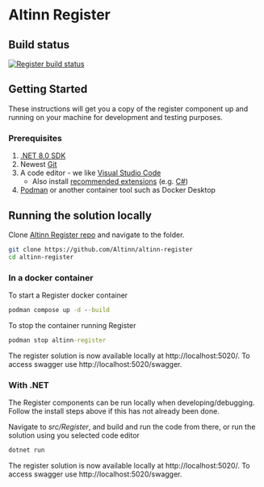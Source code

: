 # Altinn Register

## Build status
[![Register build status](https://dev.azure.com/brreg/altinn-studio/_apis/build/status/altinn-platform/register-master?label=platform/register)](https://dev.azure.com/brreg/altinn-studio/_build/latest?definitionId=35)


## Getting Started

These instructions will get you a copy of the register component up and running on your machine for development and testing purposes.

### Prerequisites

1. [.NET 8.0 SDK](https://dotnet.microsoft.com/download/dotnet/8.0)
2. Newest [Git](https://git-scm.com/downloads)
3. A code editor - we like [Visual Studio Code](https://code.visualstudio.com/download)
   - Also install [recommended extensions](https://code.visualstudio.com/docs/editor/extension-marketplace#_workspace-recommended-extensions) (e.g. [C#](https://marketplace.visualstudio.com/items?itemName=ms-dotnettools.csharp))
4. [Podman](https://podman.io/) or another container tool such as Docker Desktop


## Running the solution locally

Clone [Altinn Register repo](https://github.com/Altinn/altinn-register) and navigate to the folder.

```bash
git clone https://github.com/Altinn/altinn-register
cd altinn-register
```


### In a docker container

To start a Register docker container

```cmd
podman compose up -d --build
```


To stop the container running Register

```cmd
podman stop altinn-register
```

The register solution is now available locally at http://localhost:5020/.
To access swagger use http://localhost:5020/swagger.

### With .NET

The Register components can be run locally when developing/debugging. Follow the install steps above if this has not already been done.

Navigate to _src/Register_, and build and run the code from there, or run the solution using you selected code editor

```cmd
dotnet run
```

The register solution is now available locally at http://localhost:5020/.
To access swagger use http://localhost:5020/swagger.

